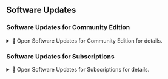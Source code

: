 <p id=“software_update”></p>

## Software Updates

### Software Updates for Community Edition

<details>

<summary>📂 Open Software Updates for Community Edition for details.</summary>
<br>
This section outlines the process of installing regular software updates for the Diskover Community Edition.
<br><br>
🚧 We're hard at work preparing these instructions. Thanks for your patience!

</details>

### Software Updates for Subscriptions

<details>

<summary>📂 Open Software Updates for Subscriptions for details.</summary>
<br>
This section outlines the process of installing regular software updates for the Diskover annual subscriptions.
<br><br>
🚧 We're hard at work preparing these instructions. Thanks for your patience!

</details>
